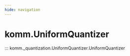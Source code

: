 ```yaml
---
hide: navigation
---
```


# komm.UniformQuantizer

::: komm._quantization.UniformQuantizer.UniformQuantizer
